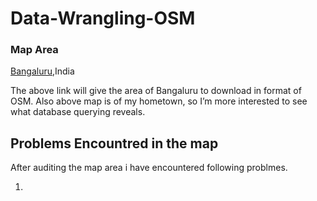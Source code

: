 # Data-Wrangling-OSM

### Map Area

[Bangaluru](http://overpass-api.de/api/map?bbox=77.5044,12.9305,77.6788,13.0280),India

The above link will give the area of Bangaluru to download in format of OSM.
Also above map is of my hometown, so I’m more interested to see what database querying reveals.

## Problems Encountred in the map
  After auditing the map area i have encountered following problmes.

1. 

